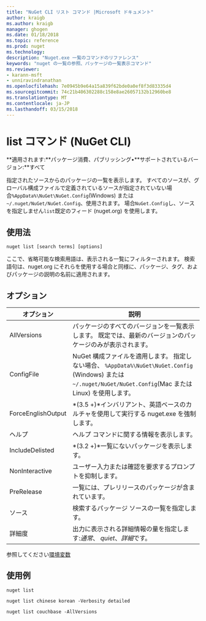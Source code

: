 ```yaml
---
title: "NuGet CLI リスト コマンド |Microsoft ドキュメント"
author: kraigb
ms.author: kraigb
manager: ghogen
ms.date: 01/18/2018
ms.topic: reference
ms.prod: nuget
ms.technology: 
description: "Nuget.exe 一覧のコマンドのリファレンス"
keywords: "nuget の一覧の参照、パッケージの一覧表示コマンド"
ms.reviewer:
- karann-msft
- unniravindranathan
ms.openlocfilehash: 7e0945b9e64a15a839f62bde0a0ef8f3d83335d4
ms.sourcegitcommit: 74c21b406302288c158e8ae26057132b12960be8
ms.translationtype: MT
ms.contentlocale: ja-JP
ms.lasthandoff: 03/15/2018
---
```

# <a name="list-command-nuget-cli"></a>list コマンド (NuGet CLI)

**適用されます:**パッケージ消費、パブリッシング&bullet;**サポートされているバージョン:**すべて

指定されたソースからのパッケージの一覧を表示します。 すべてのソースが、グローバル構成ファイルで定義されているソースが指定されていない場合`%AppData%\NuGet\NuGet.Config`(Windows) または`~/.nuget/NuGet/NuGet.Config`、使用されます。 場合`NuGet.Config`し、ソースを指定しません`list`既定のフィード (nuget.org) を使用します。

## <a name="usage"></a>使用法

```cli
nuget list [search terms] [options]
```

ここで、省略可能な検索用語は、表示される一覧にフィルターされます。 検索語句は、nuget.org にそれらを使用する場合と同様に、パッケージ、タグ、およびパッケージの説明の名前に適用されます。

## <a name="options"></a>オプション

| オプション | 説明 |
| --- | --- |
| AllVersions | パッケージのすべてのバージョンを一覧表示します。 既定では、最新のバージョンのパッケージのみが表示されます。 |
| ConfigFile | NuGet 構成ファイルを適用します。 指定しない場合、 `%AppData%\NuGet\NuGet.Config` (Windows) または`~/.nuget/NuGet/NuGet.Config`(Mac または Linux) を使用します。|
| ForceEnglishOutput | *(3.5 +)*インバリアント、英語ベースのカルチャを使用して実行する nuget.exe を強制します。 |
| ヘルプ | ヘルプ コマンドに関する情報を表示します。 |
| IncludeDelisted | *(3.2 +)*一覧にないパッケージを表示します。 |
| NonInteractive | ユーザー入力または確認を要求するプロンプトを抑制します。 |
| PreRelease | 一覧には、プレリリースのパッケージが含まれています。 |
| ソース | 検索するパッケージ ソースの一覧を指定します。 |
| 詳細度 | 出力に表示される詳細情報の量を指定します:*通常*、 *quiet*、*詳細*です。 |

参照してください[環境変数](cli-ref-environment-variables.md)

## <a name="examples"></a>使用例

```cli
nuget list

nuget list chinese korean -Verbosity detailed

nuget list couchbase -AllVersions
```
